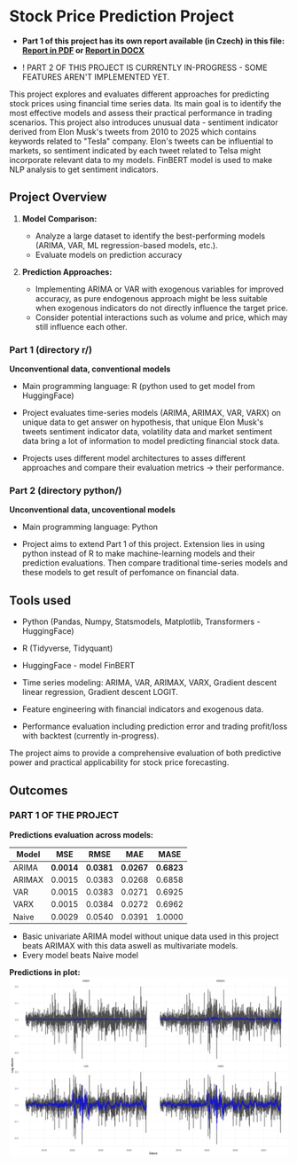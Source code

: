 # Stock Price Prediction Project

- **Part 1 of this project has its own report available (in Czech) in this file: [Report in PDF](r/text_prace.pdf) or [Report in DOCX](r/text_prace.docx)**

- ! PART 2 OF THIS PROJECT IS CURRENTLY IN-PROGRESS - SOME FEATURES AREN'T IMPLEMENTED YET.

This project explores and evaluates different approaches for predicting stock prices using financial time series data. Its main goal is to identify the most effective models and assess their practical performance in trading scenarios.
This project also introduces unusual data - sentiment indicator derived from Elon Musk's tweets from 2010 to 2025 which contains keywords related to "Tesla" company. Elon's tweets can be influential to markets, so sentiment indicated by each tweet related to Telsa might incorporate relevant data to my models. FinBERT model is used to make NLP analysis to get sentiment indicators.


## Project Overview

1. **Model Comparison:**  
   - Analyze a large dataset to identify the best-performing models (ARIMA, VAR, ML regression-based models, etc.).  
   - Evaluate models on prediction accuracy

2. **Prediction Approaches:**  
   - Implementing ARIMA or VAR with exogenous variables for improved accuracy, as pure endogenous approach might be less suitable when exogenous indicators do not directly influence the target price.  
   - Consider potential interactions such as volume and price, which may still influence each other.


### Part 1 (directory r/)
**Unconventional data, conventional models**
- Main programming language: R (python used to get model from HuggingFace)

- Project evaluates time-series models (ARIMA, ARIMAX, VAR, VARX) on unique data to get answer on hypothesis, that unique Elon Musk's tweets sentiment indicator data, volatility data and market sentiment data bring a lot of information to model predicting financial stock data. 
- Projects uses different model architectures to asses different approaches and compare their evaluation metrics -> their performance.

### Part 2 (directory python/)
**Unconventional data, uncoventional models**
- Main programming language: Python

- Project aims to extend Part 1 of this project. Extension lies in using python instead of R to make machine-learning models and their prediction evaluations. Then compare traditional time-series models and these models to get result of perfomance on financial data.


## Tools used
- Python (Pandas, Numpy, Statsmodels, Matplotlib, Transformers - HuggingFace)
- R (Tidyverse, Tidyquant)
- HuggingFace - model FinBERT

- Time series modeling: ARIMA, VAR, ARIMAX, VARX, Gradient descent linear regression, Gradient descent LOGIT.  
- Feature engineering with financial indicators and exogenous data.  
- Performance evaluation including prediction error and trading profit/loss with backtest (currently in-progress).  

The project aims to provide a comprehensive evaluation of both predictive power and practical applicability for stock price forecasting.


## Outcomes

### PART 1 OF THE PROJECT

**Predictions evaluation across models:**

| Model  | MSE       | RMSE      | MAE       | MASE     |
|--------|-----------|-----------|-----------|----------|
| ARIMA  | **0.0014** | **0.0381** | **0.0267** | **0.6823** |
| ARIMAX | 0.0015    | 0.0383    | 0.0268    | 0.6858   |
| VAR    | 0.0015    | 0.0383    | 0.0271    | 0.6925   |
| VARX   | 0.0015    | 0.0384    | 0.0272    | 0.6962   |
| Naive  | 0.0029    | 0.0540    | 0.0391    | 1.0000   |

- Basic univariate ARIMA model without unique data used in this project beats ARIMAX with this data aswell as multivariate models.
- Every model beats Naive model

**Predictions in plot:**
![Predictions plot](plots_tabs/preds.png)